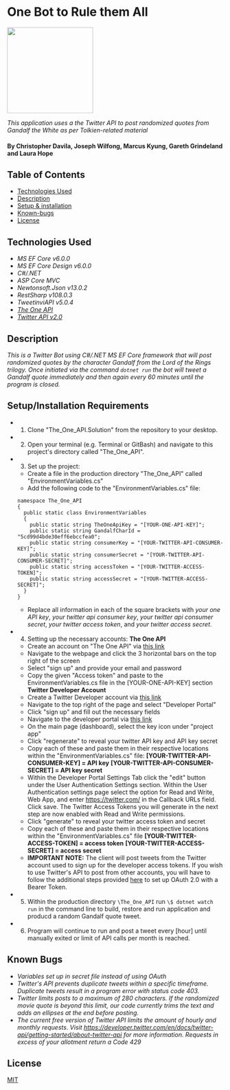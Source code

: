 # One Bot to Rule them All

<img src="https://media4.giphy.com/media/TcdpZwYDPlWXC/giphy.gif?cid=ecf05e479jyx7jzqd30zruug6tlr6zew54q7ut1gdy0ctnuk&ep=v1_gifs_search&rid=giphy.gif&ct=g" width="200"/>

_This application uses a the Twitter API to post randomized quotes from Gandalf the White as per Tolkien-related material_

#### By **Christopher Davila, Joseph Wilfong, Marcus Kyung, Gareth Grindeland and Laura Hope**

## Table of Contents
* [Technologies Used](#technologies-used)
* [Description](#description)
* [Setup & installation](#setupinstallation-requirements)
* [Known-bugs](#known-bugs)
* [License](#license)

## Technologies Used

* _MS EF Core v6.0.0_
* _MS EF Core Design v6.0.0_
* _C#/.NET_
* _ASP Core MVC_
* _Newtonsoft.Json v13.0.2_
* _RestSharp v108.0.3_
* _TweetinviAPI v5.0.4_
* _[The One API](https://the-one-api.dev/)_
* _[Twitter API v2.0](https://developer.twitter.com/en/docs/twitter-api)_

## Description

_This is a Twitter Bot using C#/.NET MS EF Core framework that will post randomized quotes by the character Gandalf from the Lord of the Rings trilogy. Once initiated via the command ```dotnet run``` the bot will tweet a Gandalf quote immediately and then again every 60 minutes until the program is closed._

## Setup/Installation Requirements

* 1. Clone "The_One_API.Solution" from the repository to your desktop.
* 2. Open your terminal (e.g. Terminal or GitBash) and navigate to this project's directory called "The_One_API".
* 3. Set up the project:
  * Create a file in the production directory "The_One_API" called "EnvironmentVariables.cs"
  * Add the following code to the "EnvironmentVariables.cs" file:
  ```
  namespace The_One_API
  {
    public static class EnvironmentVariables
    {
      public static string TheOneApiKey = "[YOUR-ONE-API-KEY]";
      public static string GandalfCharId = "5cd99d4bde30eff6ebccfea0";
      public static string consumerKey = "[YOUR-TWITTER-API-CONSUMER-KEY]";
      public static string consumerSecret = "[YOUR-TWITTER-API-CONSUMER-SECRET]";
      public static string accessToken = "[YOUR-TWITTER-ACCESS-TOKEN]";
      public static string accessSecret = "[YOUR-TWITTER-ACCESS-SECRET]";
    }
  } 
  ```
  * Replace all information in each of the square brackets with _your one API key_, _your twitter api consumer key_, _your twitter api consumer secret_, _your twitter access token_, and _your twitter access secret_.
* 4. Setting up the necessary accounts:
**The One API**
  * Create an account on "The One API" via [this link](https://the-one-api.dev/) 
  * Navigate to the webpage and click the 3 horizontal bars on the top right of the screen
  * Select "sign up" and provide your email and password
  * Copy the given "Access token" and paste to the EnvironmentVariables.cs file in the [YOUR-ONE-API-KEY] section
**Twitter Developer Account**
  * Create a Twitter Developer account via [this link](https://developer.twitter.com/en/docs/twitter-for-websites/tools-and-libraries)
  * Navigate to the top right of the page and select "Developer Portal"
  * Click "sign up" and fill out the necessary fields
  * Navigate to the developer portal via [this link](https://developer.twitter.com/en/portal/dashboard)
  * On the main page (dashboard), select the key icon under "project app"
  * Click "regenerate" to reveal your twitter API key and API key secret
  * Copy each of these and paste them in their respective locations within the "EnvironmentVariables.cs" file:
    **[YOUR-TWITTER-API-CONSUMER-KEY] = API key**
    **[YOUR-TWITTER-API-CONSUMER-SECRET] = API key secret**
  * Within the Developer Portal Settings Tab click the "edit" button under the User Authentication Settings section. Within the User Authentication settings page select the option for Read and Write, Web App, and enter https://twitter.com/ in the Callback URLs field. Click save. The Twitter Access Tokens you will generate in the next step are now enabled with Read and Write permissions. 
  * Click "generate" to reveal your twitter access token and secret
  * Copy each of these and paste them in their respective locations within the "EnvironmentVariables.cs" file
    **[YOUR-TWITTER-ACCESS-TOKEN] = access token**
    **[YOUR-TWITTER-ACCESS-SECRET] = access secret**
  * <strong>IMPORTANT NOTE:</strong> The client will post tweets from the Twitter account used to sign up for the developer access tokens. If you wish to use Twitter's API to post from other accounts, you will have to follow the additional steps provided [here](https://developer.twitter.com/en/docs/authentication/oauth-2-0) to set up OAuth 2.0 with a Bearer Token.
* 5. Within the production directory `\The_One_API` run `\$ dotnet watch run` in the command line to build, restore and run application and producd a random Gandalf quote tweet.
* 6. Program will continue to run and post a tweet every [hour] until manually exited or limit of API calls per month is reached.



## Known Bugs

* _Variables set up in secret file instead of using OAuth_
* _Twitter's API prevents duplicate tweets within a specific timeframe. Duplicate tweets result in a program error with status code 403._
* _Twitter limits posts to a maximum of 280 characters. If the randomized movie quote is beyond this limit, our code currently trims the text and adds an ellipses at the end before posting._
* _The current free version of Twitter API limits the amount of hourly and monthly requests. Visit https://developer.twitter.com/en/docs/twitter-api/getting-started/about-twitter-api for more information. Requests in excess of your allotment return a Code 429_

## License
[MIT](https://github.com/ChrisRDavila/The_One_API.Solution/blob/main/License.txt)
